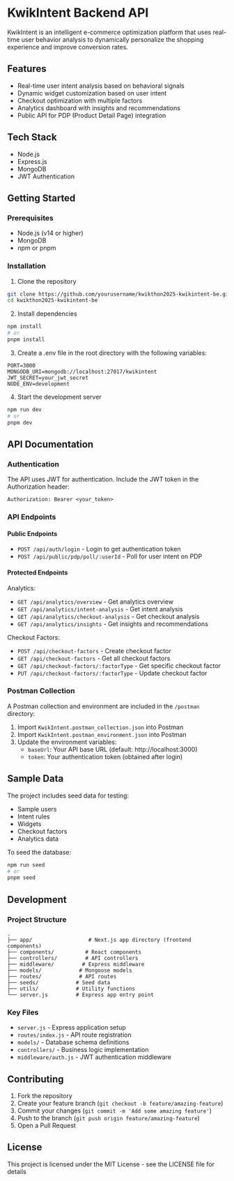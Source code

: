 # KwikIntent Backend API

KwikIntent is an intelligent e-commerce optimization platform that uses real-time user behavior analysis to dynamically personalize the shopping experience and improve conversion rates.

## Features

- Real-time user intent analysis based on behavioral signals
- Dynamic widget customization based on user intent
- Checkout optimization with multiple factors
- Analytics dashboard with insights and recommendations
- Public API for PDP (Product Detail Page) integration

## Tech Stack

- Node.js
- Express.js
- MongoDB
- JWT Authentication

## Getting Started

### Prerequisites

- Node.js (v14 or higher)
- MongoDB
- npm or pnpm

### Installation

1. Clone the repository

```bash
git clone https://github.com/yourusername/kwikthon2025-kwikintent-be.git
cd kwikthon2025-kwikintent-be
```

2. Install dependencies

```bash
npm install
# or
pnpm install
```

3. Create a .env file in the root directory with the following variables:

```env
PORT=3000
MONGODB_URI=mongodb://localhost:27017/kwikintent
JWT_SECRET=your_jwt_secret
NODE_ENV=development
```

4. Start the development server

```bash
npm run dev
# or
pnpm dev
```

## API Documentation

### Authentication

The API uses JWT for authentication. Include the JWT token in the Authorization header:

```
Authorization: Bearer <your_token>
```

### API Endpoints

#### Public Endpoints

- `POST /api/auth/login` - Login to get authentication token
- `POST /api/public/pdp/poll/:userId` - Poll for user intent on PDP

#### Protected Endpoints

Analytics:

- `GET /api/analytics/overview` - Get analytics overview
- `GET /api/analytics/intent-analysis` - Get intent analysis
- `GET /api/analytics/checkout-analysis` - Get checkout analysis
- `GET /api/analytics/insights` - Get insights and recommendations

Checkout Factors:

- `POST /api/checkout-factors` - Create checkout factor
- `GET /api/checkout-factors` - Get all checkout factors
- `GET /api/checkout-factors/:factorType` - Get specific checkout factor
- `PUT /api/checkout-factors/:factorType` - Update checkout factor

### Postman Collection

A Postman collection and environment are included in the `/postman` directory:

1. Import `KwikIntent.postman_collection.json` into Postman
2. Import `KwikIntent.postman_environment.json` into Postman
3. Update the environment variables:
   - `baseUrl`: Your API base URL (default: http://localhost:3000)
   - `token`: Your authentication token (obtained after login)

## Sample Data

The project includes seed data for testing:

- Sample users
- Intent rules
- Widgets
- Checkout factors
- Analytics data

To seed the database:

```bash
npm run seed
# or
pnpm seed
```

## Development

### Project Structure

```
.
├── app/                  # Next.js app directory (frontend components)
├── components/          # React components
├── controllers/         # API controllers
├── middleware/         # Express middleware
├── models/            # Mongoose models
├── routes/            # API routes
├── seeds/            # Seed data
├── utils/            # Utility functions
└── server.js         # Express app entry point
```

### Key Files

- `server.js` - Express application setup
- `routes/index.js` - API route registration
- `models/` - Database schema definitions
- `controllers/` - Business logic implementation
- `middleware/auth.js` - JWT authentication middleware

## Contributing

1. Fork the repository
2. Create your feature branch (`git checkout -b feature/amazing-feature`)
3. Commit your changes (`git commit -m 'Add some amazing feature'`)
4. Push to the branch (`git push origin feature/amazing-feature`)
5. Open a Pull Request

## License

This project is licensed under the MIT License - see the LICENSE file for details
